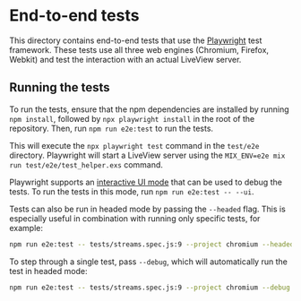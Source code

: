 # End-to-end tests

This directory contains end-to-end tests that use the [Playwright](https://playwright.dev/)
test framework.
These tests use all three web engines (Chromium, Firefox, Webkit) and test the interaction
with an actual LiveView server.

## Running the tests

To run the tests, ensure that the npm dependencies are installed by running `npm install`, followed by `npx playwright install` in
the root of the repository. Then, run `npm run e2e:test` to run the tests.

This will execute the `npx playwright test` command in the `test/e2e` directory. Playwright
will start a LiveView server using the `MIX_ENV=e2e mix run test/e2e/test_helper.exs` command.

Playwright supports an [interactive UI mode](https://playwright.dev/docs/test-ui-mode) that
can be used to debug the tests. To run the tests in this mode, run `npm run e2e:test -- --ui`.

Tests can also be run in headed mode by passing the `--headed` flag. This is especially useful
in combination with running only specific tests, for example:

```bash
npm run e2e:test -- tests/streams.spec.js:9 --project chromium --headed
```

To step through a single test, pass `--debug`, which will automatically run the test in headed
mode:

```bash
npm run e2e:test -- tests/streams.spec.js:9 --project chromium --debug
```
